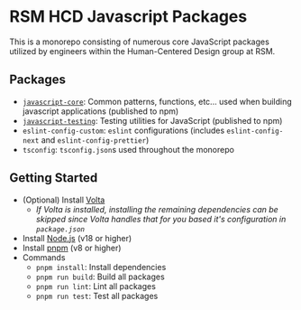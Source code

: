 # RSM HCD Javascript Packages

This is a monorepo consisting of numerous core JavaScript packages utilized by engineers within the Human-Centered Design group at RSM.

## Packages

- [`javascript-core`](./packages/javascript-core/README.md): Common patterns, functions, etc... used when building javascript applications (published to npm)
- [`javascript-testing`](./packages/javascript-testing/README.md): Testing utilities for JavaScript (published to npm)
- `eslint-config-custom`: `eslint` configurations (includes `eslint-config-next` and `eslint-config-prettier`)
- `tsconfig`: `tsconfig.json`s used throughout the monorepo

## Getting Started

- (Optional) Install [Volta](https://volta.sh/)
  - _If Volta is installed, installing the remaining dependencies can be skipped since Volta handles that for you based it's configuration in `package.json`_
- Install [Node.js](https://nodejs.org/en/) (v18 or higher)
- Install [pnpm](https://pnpm.io/) (v8 or higher)
- Commands
  - `pnpm install`: Install dependencies
  - `pnpm run build`: Build all packages
  - `pnpm run lint`: Lint all packages
  - `pnpm run test`: Test all packages
